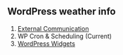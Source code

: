 ## WordPress weather info

1. [External Communication](https://github.com/nfmohit/wp-weather-info/tree/external-communication)
2. WP Cron & Scheduling (Current)
3. [WordPress Widgets](https://github.com/nfmohit/wp-weather-info/tree/wp-widgets)
